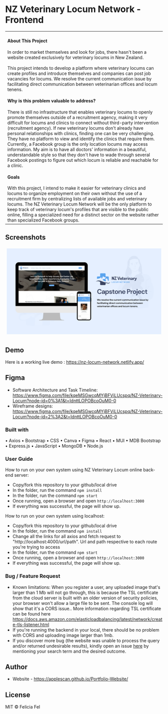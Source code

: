 # NZ Veterinary Locum Network - Frontend

<table>
<tr>
<td>

<h4>About This Project</h4>

In order to market themselves and look for jobs, there hasn't been a website created exclusively for veterinary locums in New Zealand.
<br></br>
This project intends to develop a platform where veterinary locums can create profiles and introduce themselves and companies can post job vacancies for locums.
We resolve the current communication issue by facilitating direct communication between veterinarian offices and locum tenens.

<h4>Why is this problem valuable to address?</h4>

There is still no infrastructure that enables veterinary locums to openly promote themselves outside of a recruitment agency,
making it very difficult for locums and clinics to connect without third-party intervention (recruitment agency).
If new veterinary locums don't already have personal relationships with clinics, finding one can be very challenging.
They have no platform to view and identify the clinics that require them. Currently, a Facebook group is the only location locums may access information.
My aim is to have all doctors' information in a beautiful,
understandable style so that they don't have to wade through several Facebook postings to figure out which locum is reliable and reachable for a clinic.

<h4>Goals</h4>
With this project, I intend to make it easier for veterinary clinics and locums to organize employment on their own without the use 
of a recruitment firm by centralizing lists of available jobs and veterinary locums.
The NZ Veterinary Locum Network will be the only platform to keep track of veterinary locum's profiles that are visible to the public online, 
filling a specialized need for a distinct sector on the website rather than specialized Facebook groups.

</td>
</tr>
</table>

## Screenshots

![](https://github.com/applescan/NZ-Veterinary-Locum-Frontend/blob/main/src/images/Capstone%20cover.png)

## Demo

Here is a working live demo : https://nz-locum-network.netlify.app/

## Figma

- Software Architecture and Task Timeline: https://www.figma.com/file/kqeMSGwcqMYjBFViLUcspq/NZ-Veterinary-Locum?node-id=0%3A1&t=IdnttLOPOBcoOuM0-0
- Wireframe designs: https://www.figma.com/file/kqeMSGwcqMYjBFViLUcspq/NZ-Veterinary-Locum?node-id=2%3A2&t=IdnttLOPOBcoOuM0-0

### Built with

• Axios
• Bootstrap
• CSS
• Canva
• Figma
• React
• MUI
• MDB Bootstrap
• Express.js
• JavaScript
• MongoDB
• Node.js

### User Guide

How to run on your own system using NZ Veterinary Locum online back-end server:

- Copy/fork this repository to your github/local drive
- In the folder, run the command `npm install`
- In the folder, run the command `npm start`
- Once running, open a browser and open `http://localhost:3000`
- If everything was successful, the page will show up.

How to run on your own system using localhost:

- Copy/fork this repository to your github/local drive
- In the folder, run the command `npm install`
- Change all the links for all axios and fetch request to "http://localhost:4000/url/path". Url and path respective to each route you're trying to access
- In the folder, run the command `npm start`
- Once running, open a browser and open `http://localhost:3000`
- If everything was successful, the page will show up.

### Bug / Feature Request

- Known limitations: When you register a user, any uploaded image that's larger than 1 Mb will not go through, this is because the TSL certificate from the cloud server is built with an older version of security policies, your browser won't allow a large file to be sent. The console log will show that it's a CORS issue.. More information regarding TSL certificate can be found here https://docs.aws.amazon.com/elasticloadbalancing/latest/network/create-tls-listener.html
- If you're running the backend in your local, there should be no problem with CORS and uploading image larger than 1mb.
- If you discover more bug (the website was unable to process the query and/or returned undesirable results), kindly open an issue [here](https://github.com/applescan/NZ-Veterinary-Locum-Frontend/issues/new) by mentioning your search term and the desired outcome.

## Author

- Website - https://applescan.github.io/Portfolio-Website/

## License

MIT © Felicia Fel
